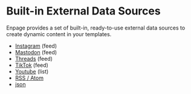 # Built-in External Data Sources

Enpage provides a set of built-in, ready-to-use external data sources to create dynamic content in your templates.

- [Instagram](./instagram.md) (feed)
- [Mastodon](./mastodon.md) (feed)
- [Threads](./threads.md) (feed)
- [TikTok](./tiktok.md) (feed)
- [Youtube](./youtube.md) (list)
- [RSS / Atom](./rss.md)
- [json](./json.md)
